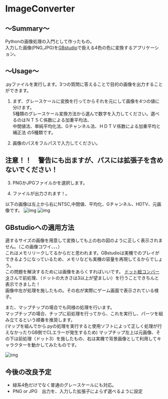# ImageConverter

## 〜Summary〜
Pythonの画像処理の入門として作ったもの。   
入力した画像(PNG,JPG)を[GBstudio](https://www.gbstudio.dev/)で扱える4色の色に変換するアプリケーション。

## 〜Usage〜
.pyファイルを実行します。3つの質問に答えることで目的の画像を出力することができます。  

1. まず、グレースケールに変換を行ってからそれを元にして画像を4つの値に分けます。  
    5種類のグレースケール変換方法から選んで数字を入力してください。選べるのはＮＴＳＣ係数による加重平均法、   
    中間値法、単純平均化法、Gチャンネル法、ＨＤＴＶ係数による加重平均と補正法 の5種類です。   

2. 画像のパスをフルパスで入力してください。   
## 注意！！　警告にも出ますが、パスには拡張子を含めないでください！

3.  PNGかJPGファイルかを選択します。

4. ファイルが出力されます！。

以下の画像は左上から右にNTSC,中間値、平均化、Gチャンネル、HDTV、元画像です。
![img](https://github.com/kzmaro/ImageConverter/blob/images/girl.png)
![img](https://github.com/kzmaro/ImageConverter/blob/images/sakura.png)

## GBstudioへの適用方法
適するサイズの画像を用意して変換しても上の右の図のように正しく表示されません。（この画像コワイ、、、）   
これはメモリリークしてるからだと思われます。GBstudioは実機でのプレイができるようになっているため、メモリなども実機の容量を再現してるからでしょう。   
この問題を解決するためには画像をあらくすればいいです。
[ドット絵コンバータ](https://app.monopro.org/pixel/)さんで前処理、（ドットの大きさは3以上が望ましい）を行うことできちんと表示できました！   
画像中左が処理を施したもの。その右が実際にゲーム画面で表示されている様子。   

また、マップチップの場合でも同様の処理を行います。   
マップチップの場合、チップに前処理を行ってから、これを実行し、パーツを組み立てるという順番を推奨します。   
(マップを組んでから.pyの処理を実行すると使用ソフトによって正しく処理が行えなかったりGB側でCLエラーが発生するため)
マップチップ左上は元画像、その下は前処理（ドット3）を施したもの、右は実機で背景画像として利用してキャラクターを動かしてみたものです。

![img](https://github.com/kzmaro/ImageConverter/blob/images/GBapply.png)

## 今後の改良予定
- 緑系4色だけでなく普通のグレースケールにも対応。
- PNG or JPG　出力を、入力した拡張子によらず選べるように設定

